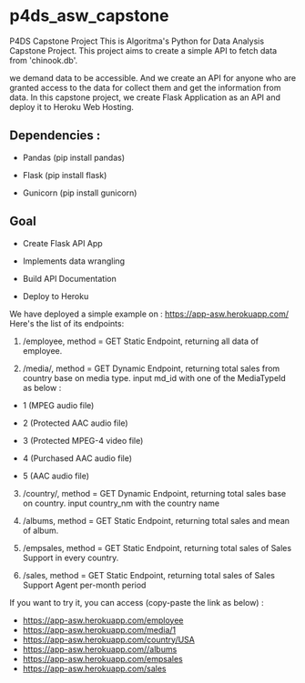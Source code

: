 # p4ds_asw_capstone
P4DS Capstone Project
This is Algoritma's Python for Data Analysis Capstone Project. This project aims to create a simple API to fetch data from 'chinook.db'.

we demand data to be accessible. And we create an API for anyone who are granted access to the data for collect them and get the information from data. In this capstone project, we create Flask Application as an API and deploy it to Heroku Web Hosting.

Dependencies :
--------------

-   Pandas (pip install pandas)

-   Flask (pip install flask)

-   Gunicorn (pip install gunicorn)

Goal
----

-   Create Flask API App

-   Implements data wrangling

-   Build API Documentation

-   Deploy to Heroku

We have deployed a simple example on : https://app-asw.herokuapp.com/ Here's the list of its endpoints:

1.  /employee, method = GET Static Endpoint, returning all data of employee.

2.  /media/, method = GET Dynamic Endpoint, returning total sales from country base on media type. input md_id with one of the MediaTypeId as below :

-   1 (MPEG audio file)

-   2 (Protected AAC audio file)

-   3 (Protected MPEG-4 video file)

-   4 (Purchased AAC audio file)

-   5 (AAC audio file)

3.  /country/, method = GET Dynamic Endpoint, returning total sales base on country. input country_nm with the country name

4.  /albums, method = GET Static Endpoint, returning total sales and mean of album.

5. /empsales, method = GET Static Endpoint, returning total sales of Sales Support in every country.

6. /sales, method = GET Static Endpoint, returning total sales of Sales Support Agent per-month period
 

If you want to try it, you can access (copy-paste the link as below) :
- https://app-asw.herokuapp.com/employee
- https://app-asw.herokuapp.com/media/1
- https://app-asw.herokuapp.com/country/USA
- https://app-asw.herokuapp.com//albums
- https://app-asw.herokuapp.com/empsales
- https://app-asw.herokuapp.com/sales
